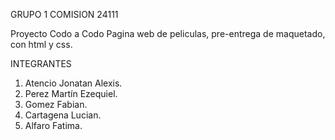 GRUPO 1 COMISION 24111

Proyecto Codo a Codo Pagina web de peliculas, pre-entrega de maquetado, con html y css.

INTEGRANTES

1. Atencio Jonatan Alexis.
2. Perez Martín Ezequiel.
3. Gomez Fabian.
4. Cartagena Lucian.
5. Alfaro Fatima.
